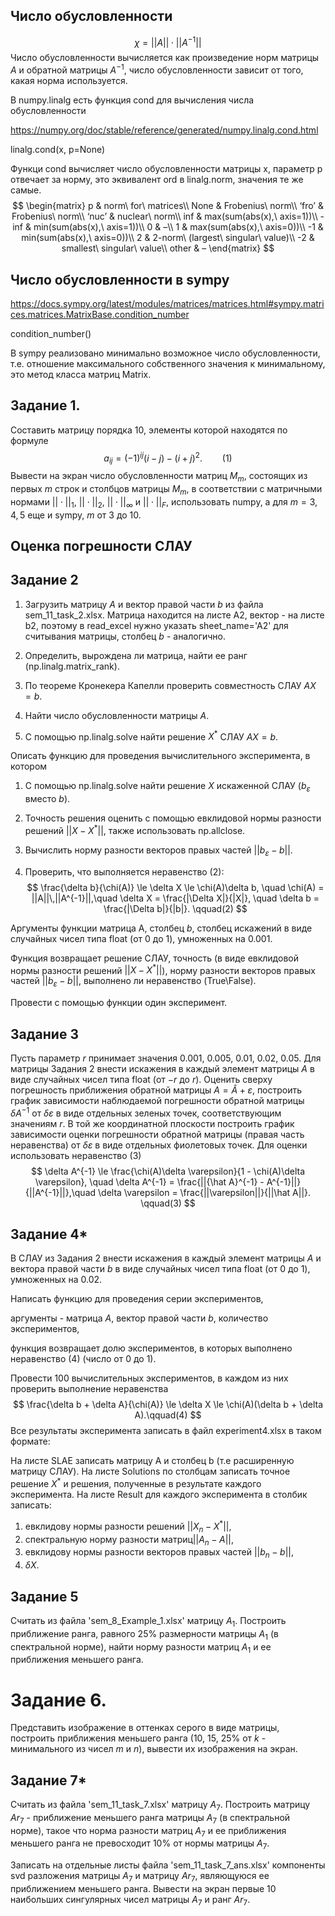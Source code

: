 ## Число обусловленности
$$
\chi = ||A||\cdot ||A^{-1}||
$$
Число обусловленности вычисляется как произведение норм матрицы $A$ и обратной матрицы $A^{-1}$, число обусловленности зависит от того, какая норма используется.

В numpy.linalg есть функция cond для вычисления числа обусловленности

https://numpy.org/doc/stable/reference/generated/numpy.linalg.cond.html

linalg.cond(x, p=None)

Функци cond вычисляет число обусловленности матрицы x, параметр p отвечает за норму, это эквивалент ord в linalg.norm, значения те же самые.
$$
\begin{matrix}
p &	norm\ for\ matrices\\
None &		Frobenius\ norm\\
‘fro’	 &	Frobenius\ norm\\
‘nuc’ &		nuclear\ norm\\
inf &		max(sum(abs(x),\ axis=1))\\
-inf &		min(sum(abs(x),\ axis=1))\\
0	 &	–\\
1	 &	max(sum(abs(x),\ axis=0))\\
-1 &		min(sum(abs(x),\ axis=0))\\
2	 &	2-norm\ (largest\ singular\ value)\\
-2 &		smallest\ singular\ value\\
other &		–
\end{matrix}
$$
## Число обусловленности в sympy
https://docs.sympy.org/latest/modules/matrices/matrices.html#sympy.matrices.matrices.MatrixBase.condition_number

condition_number()

В sympy реализовано минимально возможное число обусловленности, т.е. отношение максимального собственного значения к минимальному, это метод класса матриц Matrix.
## Задание 1.
Составить матрицу порядка 10, элементы которой находятся по формуле
$$
a_{ij} = (-1)^{ij}(i - j) - (i + j)^2.\qquad(1)
$$
Вывести на экран число обусловленности матриц $M_m$, состоящих из первых $m$ строк и столбцов матрицы $M_m$, в соответствии с матричными нормами $||\cdot||_1$, $||\cdot||_2$, $||\cdot||_\infty$ и $||\cdot||_F$,
 использовать numpy, а для $m = 3, 4, 5$ еще и sympy, $m$ от 3 до 10.

## Оценка погрешности СЛАУ
## Задание 2
1. Загрузить матрицу  $A$ и вектор правой части $b$ из файла sem_11_task_2.xlsx. Матрица находится на листе A2, вектор - на листе b2, поэтому в read_excel нужно указать sheet_name='A2' для считывания матрицы, столбец $b$ - аналогично.

2. Определить, вырождена ли матрица, найти ее ранг (np.linalg.matrix_rank).

3. По теореме Кронекера Капелли проверить совместность СЛАУ $AX = b$.

4. Найти число обусловленности матрицы  $A$.

5. С помощью np.linalg.solve найти решение $X^*$ СЛАУ $AX = b$.

Описать функцию для проведения вычислительного эксперимента, в котором

1. С помощью np.linalg.solve найти решение $X$ искаженной СЛАУ ($b_ɛ$ вместо $b$).

2. Точность решения оценить с помощью евклидовой нормы разности решений $||X - X^*||$, также использовать np.allclose.

3. Вычислить норму разности  векторов правых частей $||b_ɛ - b||$.

4. Проверить, что выполняется неравенство (2):
$$
\frac{\delta b}{\chi(A)}  \le \delta
X \le \chi(A)\delta b, \quad \chi(A) =  ||A||\,||A^{-1}||,\quad  \delta
X = \frac{|\Delta X|}{|X|}, \quad  \delta b = \frac{|\Delta b|}{|b|}.
\qquad(2)
$$

Аргументы функции матрица A, столбец  $b$, столбец искажений в виде случайных чисел типа float (от 0 до 1), умноженных на 0.001.

Функция возвращает решение СЛАУ, точность (в виде евклидовой нормы разности решений $||X - X^*||$),  норму разности векторов правых частей $||b_ɛ - b||$, выполнено ли неравенство (True\False).

Провести с помощью функции один эксперимент.

## Задание 3
Пусть параметр $r$ принимает значения 0.001, 0.005, 0.01, 0.02, 0.05.
Для матрицы Задания 2 внести искажения в каждый элемент   матрицы  $A$ в виде случайных чисел типа float (от $-r$ до $r$). Оценить сверху погрешность приближения обратной матрицы $A = \hat A + \varepsilon$, построить график зависимости наблюдаемой погрешности обратной матрицы $\delta  A^{-1}$ от $\delta \varepsilon$ в виде отдельных зеленых точек, соответствующим значениям $r$. В той же координатной плоскости построить график зависимости оценки погрешности обратной матрицы (правая часть неравенства) от $\delta \varepsilon$ в виде отдельных фиолетовых точек.
Для оценки использовать неравенство (3)
$$
 \delta  A^{-1} \le \frac{\chi(A)\delta \varepsilon}{1 - \chi(A)\delta \varepsilon}, \quad
  \delta  A^{-1} = \frac{||{\hat A}^{-1} - A^{-1}||}{||A^{-1}||},\quad
 \delta \varepsilon = \frac{||\varepsilon||}{||\hat A||}.
 \qquad(3)
$$

## Задание 4*
В СЛАУ из Задания 2 внести искажения в каждый элемент   матрицы  $A$ и вектора правой части $b$  в виде случайных чисел типа float (от 0 до 1), умноженных на 0.02.

Написать функцию для проведения серии экспериментов,

аргументы -  матрица  $A$, вектор правой части $b$, количество экспериментов,

функция возвращает долю экспериментов, в которых выполнено неравенство (4) (число от 0 до 1).

Провести 100 вычислительных экспериментов, в каждом из них проверить выполнение неравенства
$$
\frac{\delta b + \delta A}{\chi(A)}  \le \delta
X \le \chi(A)(\delta b + \delta A).\qquad(4)
$$
Все результаты эксперимента записать в файл experiment4.xlsx в таком формате:

На листе SLAE записать матрицу А и столбец b (т.е расширенную матрицу СЛАУ). На листе Solutions по столбцам записать точное решение $X^*$ и решения, полученные в результате каждого эксперимента.
На листе Result для каждого эксперимента в столбик записать:

1. евклидову нормы разности решений $||X_n - X^*||$,
2. спектральную норму разности матриц$||A_n - A||$,
3. евклидову нормы разности векторов правых частей $||b_n - b||$,
4. $\delta X$.


## Задание 5
Считать из файла 'sem_8_Example_1.xlsx' матрицу $A_1$.
Построить приближение ранга, равного 25\% размерности матрицы $A_1$ (в спектральной норме), найти норму разности матриц $A_1$ и ее приближения меньшего ранга.

# Задание 6.
Представить изображение в оттенках серого в виде матрицы, построить приближения меньшего ранга (10, 15, 25% от $k$ - минимального из чисел $m$ и $n$), вывести их изображения на экран.

## Задание 7*
Считать из файла 'sem_11_task_7.xlsx' матрицу $A_7$.
Построить матрицу $Ar_7$ - приближение меньшего ранга матрицы $A_7$ (в спектральной норме), такое что норма разности матриц $A_7$ и ее приближения меньшего ранга не превосходит 10\% от нормы матрицы $A_7$.

Записать на отдельные листы файла 'sem_11_task_7_ans.xlsx' компоненты svd разложения матрицы $A_7$  и матрицу $Ar_7$, являющуюся ее приближением меньшего ранга. Вывести на экран первые 10 наибольших сингулярных чисел матрицы $A_7$ и ранг $Ar_7$.


